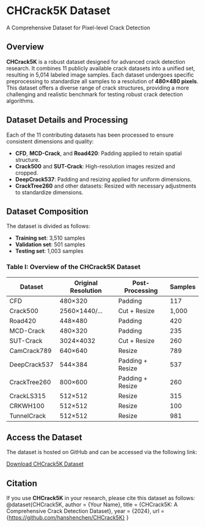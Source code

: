 # CHCrack5K Dataset
A Comprehensive Dataset for Pixel-level Crack Detection

## Overview
**CHCrack5K** is a robust dataset designed for advanced crack detection research. It combines 11 publicly available crack datasets into a unified set, resulting in 5,014 labeled image samples. Each dataset undergoes specific preprocessing to standardize all samples to a resolution of **480×480 pixels**. This dataset offers a diverse range of crack structures, providing a more challenging and realistic benchmark for testing robust crack detection algorithms.

## Dataset Details and Processing
Each of the 11 contributing datasets has been processed to ensure consistent dimensions and quality:

- **CFD**, **MCD-Crack**, and **Road420**: Padding applied to retain spatial structure.
- **Crack500** and **SUT-Crack**: High-resolution images resized and cropped.
- **DeepCrack537**: Padding and resizing applied for uniform dimensions.
- **CrackTree260** and other datasets: Resized with necessary adjustments to standardize dimensions.

## Dataset Composition
The dataset is divided as follows:

- **Training set**: 3,510 samples
- **Validation set**: 501 samples
- **Testing set**: 1,003 samples

### Table I: Overview of the CHCrack5K Dataset
| Dataset            | Original Resolution | Post-Processing       | Samples |
|---------------------|---------------------|-----------------------|---------|
| CFD                 | 480×320             | Padding               | 117     |
| Crack500            | 2560×1440/...       | Cut + Resize          | 1,000   |
| Road420             | 448×480             | Padding               | 420     |
| MCD-Crack           | 480×320             | Padding               | 235     |
| SUT-Crack           | 3024×4032           | Cut + Resize          | 260     |
| CamCrack789         | 640×640             | Resize                | 789     |
| DeepCrack537        | 544×384             | Padding + Resize      | 537     |
| CrackTree260        | 800×600             | Padding + Resize      | 260     |
| CrackLS315          | 512×512             | Resize                | 315     |
| CRKWH100            | 512×512             | Resize                | 100     |
| TunnelCrack         | 512×512             | Resize                | 981     |

## Access the Dataset
The dataset is hosted on GitHub and can be accessed via the following link:

[Download CHCrack5K Dataset](https://drive.google.com/file/d/1EdfHX78Ov5sFw90HSN2JRww5RWPs1Zc1/view?usp=drive_link)

## Citation
If you use **CHCrack5K** in your research, please cite this dataset as follows:
@dataset{CHCrack5K, author = {Your Name}, title = {CHCrack5K: A Comprehensive Crack Detection Dataset}, year = {2024}, url = {https://github.com/hanshenchen/CHCrack5K} }
